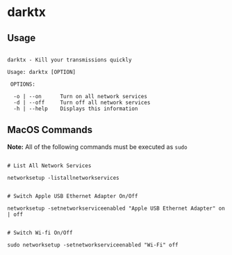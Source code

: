 # darktx

## Usage

```

darktx - Kill your transmissions quickly

Usage: darktx [OPTION]

 OPTIONS:

  -o | --on      Turn on all network services
  -d | --off     Turn off all network services
  -h | --help    Displays this information

```

## MacOS Commands

**Note:** All of the following commands must be executed as `sudo`

```

# List All Network Services

networksetup -listallnetworkservices


# Switch Apple USB Ethernet Adapter On/Off

networksetup -setnetworkserviceenabled "Apple USB Ethernet Adapter" on | off


# Switch Wi-fi On/Off

sudo networksetup -setnetworkserviceenabled "Wi-Fi" off


```

